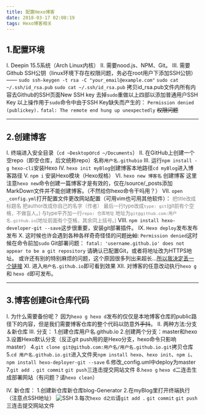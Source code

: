 ```yaml
---
title: 配置Hexo博客
date: 2018-03-17 02:08:19
tags: Hexo博客相关
---
```

## 1.配置环境
I. Deepin 15.5系统（Arch Linux内核）
II. 需要nood.js、NPM、Git。
III. 需要Github SSH公钥（linux环境下存在权限问题，务必在root用户下添加SSH公钥）——
`sudo ssh-keygen -t rsa -C "your_email@example.com"`
`sudo cat ~/.ssh/id_rsa.pub`
`sudo cat ~/.ssh/id_rsa.pub`
拷贝id_rsa.pub文件内所有内容去Github的SSH页面New SSH key
去掉`sudo`重做以上四部以添加普通用户SSH Key
以上操作用于`sudo`命令中由于SSH Key缺失而产生的：
`Permission denied (publickey).`
`fatal: The remote end hung up unexpectedly`
~~权限问题~~

---

## 2.创建博客
I. 终端进入安全目录（`cd ~Desktop`or`cd ~/Documents`）
II. 在GitHub上创建一个空repo（即空仓库，后文统称repo）名称`用户名.githubio`
III. 运行`npm install -g hexo-cli`安装Hexo
IV. `hexo init myBlog`创建博客本地路径`cd myBlog`进入博客路径
V. `npm i` 安装Hexo模块（Hexo规格）
VI. `hexo new 博客名` 创建博客
这里注意`hexo new`命令创建一篇博客才是有效的，仅在/source/_posts添加MarkDown文件并不能创建博客。（不然给你hexo命令干吗用？）
VII. `open _config.yml`打开配置文件更改网站配置（可用vim也可用其他软件）：
     <font size=2 color=gray>把title改成标题名
     把author改成你自己的名字（作者）
     最后一行type改成`type: git`(git前有个空格，不做盲人。)
     与type平齐加一行`repo: 仓库地址` 地址为`git@github.com:用户名.github.io`(地址前面有个空格，其余同上括号。)</font>
VIII. `npm install hexo-developer-git --save`这步很重要，安装git部署插件。
IX. `Hexo deploy`发布发布发布
X. 这时候也许会遇到各种各样奇奇怪怪的问题~~比如~~:
`Permission denied`这时候在命令前加`sudo`
Git部署问题：
`fatal: 'username.github.io' does not appear to be a git repository`
请确认已配置Git，或者将地址改为HTTPS地址。
或许还有别的特别麻烦的问题，这个原因很多列出来超长...[所以我决定丢一个链接](https://hexo.io/zh-cn/docs/troubleshooting.html)
XI. 进入`用户名.github.io`即可看到效果
XII. 对博客的任意改动执行`hexo g` 和 `hexo d`即可发布。

---
## 3.博客创建Git仓库代码
I. 为什么需要备份呢？
因为`hexo g hexo d`发布的仅仅是本地博客仓库的public路径下的内容，但是我们需要博客仓库的整个代码以防意外~~手抖~~。
II. 两种方法:分支＆新仓库
III. 分支：
    1.创建仓库用户名.github.io
    2.创建两个分支：master和hexo
    3.设置Hexo默认分支（反正git push用的是Hexo分支，hexo命令只影响master）
    4.`git clone git@github.com:用户名/用户名.github.io.git`拷贝仓库
    5.`cd 用户名.github.io.git`进入文件夹`npm install hexo`、`hexo init`、`npm i`、`npm install hexo-deployer-git --save`
    6.修改_config.uml中deploy为master
    7.`git add .` `git commit` `git push`三连击提交网站文件
    8.`hexo g` `hexo d`二连击生成部署网站（有问题？请`hexo clean`）

IV. 新仓库：
    1.创建新仓库新仓库blog-Generator
    2.在myBlog里打开终端执行（注意点SSH地址）
![SSH](https://video.jirengu.com/Fpl8Cw-Pb4FCBdE_OE_N0ftCrtry)
    3.每次`hexo d之后`请`git add .` `git commit` `git push`三连击提交网站文件